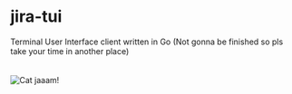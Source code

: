 # jira-tui

Terminal User Interface client written in Go (Not gonna be finished so pls take your time in another place)
<br />
<br />
<br />
![Cat jaaam!](https://c.tenor.com/1MG3j4q4W5AAAAAj/cat-jam.gif)
